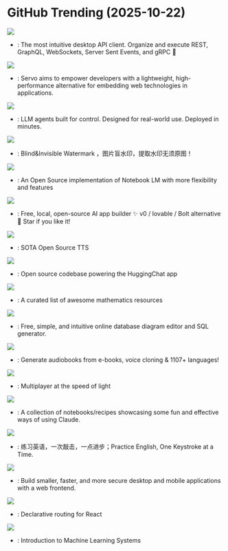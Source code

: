 # GitHub Trending (2025-10-22)

![](https://img.shields.io/badge/TypeScript-New%201-green?style=flat-square&logo=appveyor)
- [](https://github.comundefined): The most intuitive desktop API client. Organize and execute REST, GraphQL, WebSockets, Server Sent Events, and gRPC 🦬

![](https://img.shields.io/badge/Rust-New%20374-green?style=flat-square&logo=appveyor)
- [](https://github.comundefined): Servo aims to empower developers with a lightweight, high-performance alternative for embedding web technologies in applications.

![](https://img.shields.io/badge/Python-New%20134-green?style=flat-square&logo=appveyor)
- [](https://github.comundefined): LLM agents built for control. Designed for real-world use. Deployed in minutes.

![](https://img.shields.io/badge/Python-New%20357-green?style=flat-square&logo=appveyor)
- [](https://github.comundefined): Blind&Invisible Watermark ，图片盲水印，提取水印无须原图！

![](https://img.shields.io/badge/TypeScript-New%20588-green?style=flat-square&logo=appveyor)
- [](https://github.comundefined): An Open Source implementation of Notebook LM with more flexibility and features

![](https://img.shields.io/badge/TypeScript-New%20215-green?style=flat-square&logo=appveyor)
- [](https://github.comundefined): Free, local, open-source AI app builder ✨ v0 / lovable / Bolt alternative 🌟 Star if you like it!

![](https://img.shields.io/badge/Python-New%2071-green?style=flat-square&logo=appveyor)
- [](https://github.comundefined): SOTA Open Source TTS

![](https://img.shields.io/badge/TypeScript-New%20194-green?style=flat-square&logo=appveyor)
- [](https://github.comundefined): Open source codebase powering the HuggingChat app

![](https://img.shields.io/badge/Python-New%2038-green?style=flat-square&logo=appveyor)
- [](https://github.comundefined): A curated list of awesome mathematics resources

![](https://img.shields.io/badge/JavaScript-New%20142-green?style=flat-square&logo=appveyor)
- [](https://github.comundefined): Free, simple, and intuitive online database diagram editor and SQL generator.

![](https://img.shields.io/badge/Python-New%20382-green?style=flat-square&logo=appveyor)
- [](https://github.comundefined): Generate audiobooks from e-books, voice cloning & 1107+ languages!

![](https://img.shields.io/badge/Rust-New%20130-green?style=flat-square&logo=appveyor)
- [](https://github.comundefined): Multiplayer at the speed of light

![](https://img.shields.io/badge/Jupyter%20Notebook-New%20343-green?style=flat-square&logo=appveyor)
- [](https://github.comundefined): A collection of notebooks/recipes showcasing some fun and effective ways of using Claude.

![](https://img.shields.io/badge/Vue-New%20107-green?style=flat-square&logo=appveyor)
- [](https://github.comundefined): 练习英语，一次敲击，一点进步；Practice English, One Keystroke at a Time.

![](https://img.shields.io/badge/Rust-New%2054-green?style=flat-square&logo=appveyor)
- [](https://github.comundefined): Build smaller, faster, and more secure desktop and mobile applications with a web frontend.

![](https://img.shields.io/badge/TypeScript-New%207-green?style=flat-square&logo=appveyor)
- [](https://github.comundefined): Declarative routing for React

![](https://img.shields.io/badge/Python-New%20416-green?style=flat-square&logo=appveyor)
- [](https://github.comundefined): Introduction to Machine Learning Systems

